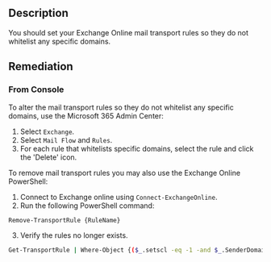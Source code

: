## Description

You should set your Exchange Online mail transport rules so they do not whitelist any specific domains.

## Remediation

### From Console

To alter the mail transport rules so they do not whitelist any specific domains, use the Microsoft 365 Admin Center:

1. Select `Exchange`.
2. Select `Mail Flow` and `Rules`.
3. For each rule that whitelists specific domains, select the rule and click the 'Delete' icon.

To remove mail transport rules you may also use the Exchange Online PowerShell:

1. Connect to Exchange online using `Connect-ExchangeOnline`.
2. Run the following PowerShell command:

```bash
Remove-TransportRule {RuleName}
```

3. Verify the rules no longer exists.

```bash
Get-TransportRule | Where-Object {($_.setscl -eq -1 -and $_.SenderDomainIs - ne $null)} | ft Name,SenderDomainIs
```
